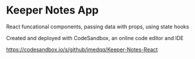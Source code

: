 # Keeper Notes App

React funcational components, passing data with props, using state hooks 

Created and deployed with CodeSandbox, an online code editor and IDE

https://codesandbox.io/s/github/imedqq/Keeper-Notes-React



